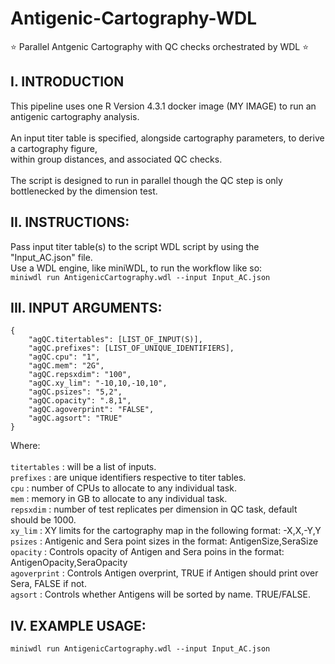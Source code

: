 # Antigenic-Cartography-WDL
:star: Parallel Antgenic Cartography with QC checks orchestrated by WDL :star:
## I. INTRODUCTION
This pipeline uses one R Version 4.3.1 docker image (MY IMAGE) to run an antigenic cartography analysis.</br>
</br>
An input titer table is specified, alongside cartography parameters, to derive a cartography figure,</br>
within group distances, and associated QC checks.</br>
</br>
The script is designed to run in parallel though the QC step is only bottlenecked by the dimension test.</br>

## II. INSTRUCTIONS:
Pass input titer table(s) to the script WDL script by using the "Input_AC.json" file.</br>
Use a WDL engine, like miniWDL, to run the workflow like so:</br>
`miniwdl run AntigenicCartography.wdl --input Input_AC.json`

## III. INPUT ARGUMENTS:
```
{
    "agQC.titertables": [LIST_OF_INPUT(S)],
    "agQC.prefixes": [LIST_OF_UNIQUE_IDENTIFIERS],
    "agQC.cpu": "1",
    "agQC.mem": "2G",
    "agQC.repsxdim": "100",
    "agQC.xy_lim": "-10,10,-10,10",
    "agQC.psizes": "5,2",
    "agQC.opacity": ".8,1",
    "agQC.agoverprint": "FALSE",
    "agQC.agsort": "TRUE"
}
```
Where:</br>
</br>
`titertables` : will be a list of inputs. </br>
`prefixes` : are unique identifiers respective to titer tables. </br>
`cpu` : number of CPUs to allocate to any individual task. </br>
`mem` : memory in GB to allocate to any individual task. </br>
`repsxdim` : number of test replicates per dimension in QC task, default should be 1000. </br>
`xy_lim` : XY limits for the cartography map in the following format: -X,X,-Y,Y </br>
`psizes` : Antigenic and Sera point sizes in the format: AntigenSize,SeraSize </br>
`opacity` : Controls opacity of Antigen and Sera poins in the format: AntigenOpacity,SeraOpacity </br>
`agoverprint` : Controls Antigen overprint, TRUE if Antigen should print over Sera, FALSE if not.</br>
`agsort` : Controls whether Antigens will be sorted by name. TRUE/FALSE. </br> 

## IV. EXAMPLE USAGE:
```
miniwdl run AntigenicCartography.wdl --input Input_AC.json
```

